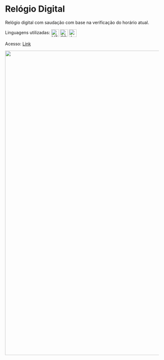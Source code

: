 # Relógio Digital

Relógio digital com saudação com base na verificação do horário atual.

Linguagens utilizadas: 
<img align="center" alt="HTML" height="25" src="https://img.shields.io/badge/HTML5-E34F26?style=for-the-badge&logo=html5&logoColor=white">
<img align="center" alt="CSS" height="25" src="https://img.shields.io/badge/CSS3-1572B6?style=for-the-badge&logo=css3&logoColor=white">
<img align="center" alt="Js" height="25" src="https://img.shields.io/badge/JavaScript-F7DF1E?style=for-the-badge&logo=javascript&logoColor=black">

Acesso: <a href="https://matheeusgomes.github.io/relogio_digital">Link</a>

<img src="https://user-images.githubusercontent.com/10269675/194622324-8b76d783-e258-4529-b586-7892c2562b0e.png" width=1000px>
